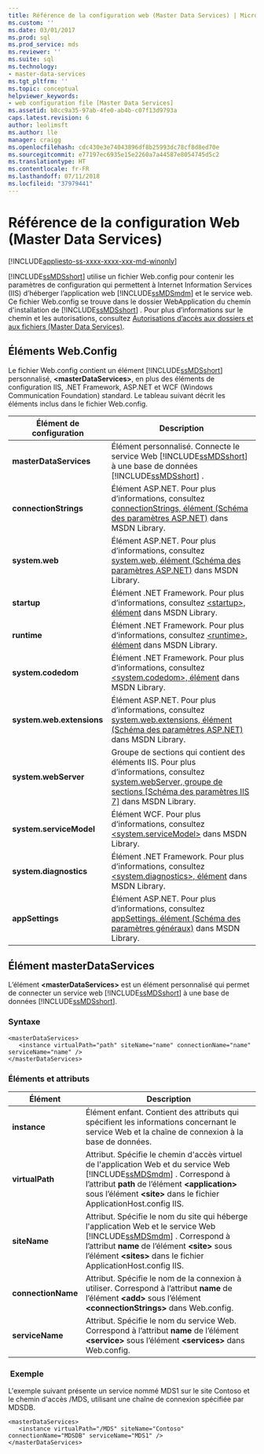 ```yaml
---
title: Référence de la configuration web (Master Data Services) | Microsoft Docs
ms.custom: ''
ms.date: 03/01/2017
ms.prod: sql
ms.prod_service: mds
ms.reviewer: ''
ms.suite: sql
ms.technology:
- master-data-services
ms.tgt_pltfrm: ''
ms.topic: conceptual
helpviewer_keywords:
- web configuration file [Master Data Services]
ms.assetid: b8cc9a35-97ab-4fe0-ab4b-c07f13d9793a
caps.latest.revision: 6
author: leolimsft
ms.author: lle
manager: craigg
ms.openlocfilehash: cdc430e3e74043896df8b25993dc78cf8d8ed70e
ms.sourcegitcommit: e77197ec6935e15e2260a7a44587e8054745d5c2
ms.translationtype: HT
ms.contentlocale: fr-FR
ms.lasthandoff: 07/11/2018
ms.locfileid: "37979441"
---
```

# <a name="web-configuration-reference-master-data-services"></a>Référence de la configuration Web (Master Data Services)

[!INCLUDE[appliesto-ss-xxxx-xxxx-xxx-md-winonly](../includes/appliesto-ss-xxxx-xxxx-xxx-md-winonly.md)]

  [!INCLUDE[ssMDSshort](../includes/ssmdsshort-md.md)] utilise un fichier Web.config pour contenir les paramètres de configuration qui permettent à Internet Information Services (IIS) d’héberger l’application web [!INCLUDE[ssMDSmdm](../includes/ssmdsmdm-md.md)] et le service web. Ce fichier Web.config se trouve dans le dossier WebApplication du chemin d'installation de [!INCLUDE[ssMDSshort](../includes/ssmdsshort-md.md)] . Pour plus d’informations sur le chemin et les autorisations, consultez [Autorisations d’accès aux dossiers et aux fichiers &#40;Master Data Services&#41;](../master-data-services/folder-and-file-permissions-master-data-services.md).  
  
## <a name="webconfig-elements"></a>Éléments Web.Config  
 Le fichier Web.config contient un élément [!INCLUDE[ssMDSshort](../includes/ssmdsshort-md.md)] personnalisé, **\<masterDataServices>**, en plus des éléments de configuration IIS, .NET Framework, ASP.NET et WCF (Windows Communication Foundation) standard. Le tableau suivant décrit les éléments inclus dans le fichier Web.config.  
  
|Élément de configuration|Description|  
|---------------------------|-----------------|  
|**masterDataServices**|Élément personnalisé. Connecte le service Web [!INCLUDE[ssMDSshort](../includes/ssmdsshort-md.md)] à une base de données [!INCLUDE[ssMDSshort](../includes/ssmdsshort-md.md)] .|  
|**connectionStrings**|Élément ASP.NET. Pour plus d’informations, consultez [connectionStrings, élément (Schéma des paramètres ASP.NET)](http://go.microsoft.com/fwlink/?LinkId=178347) dans MSDN Library.|  
|**system.web**|Élément ASP.NET. Pour plus d’informations, consultez [system.web, élément (Schéma des paramètres ASP.NET)](http://go.microsoft.com/fwlink/?LinkId=178348) dans MSDN Library.|  
|**startup**|Élément .NET Framework. Pour plus d’informations, consultez [\<startup>, élément](http://go.microsoft.com/fwlink/?LinkId=178349) dans MSDN Library.|  
|**runtime**|Élément .NET Framework. Pour plus d’informations, consultez [\<runtime>, élément](http://go.microsoft.com/fwlink/?LinkId=178350) dans MSDN Library.|  
|**system.codedom**|Élément .NET Framework. Pour plus d’informations, consultez [\<system.codedom>, élément](http://go.microsoft.com/fwlink/?LinkId=178351) dans MSDN Library.|  
|**system.web.extensions**|Élément ASP.NET. Pour plus d’informations, consultez [system.web.extensions, élément (Schéma des paramètres ASP.NET)](http://go.microsoft.com/fwlink/?LinkId=178352) dans MSDN Library.|  
|**system.webServer**|Groupe de sections qui contient des éléments IIS. Pour plus d’informations, consultez [system.webServer, groupe de sections \[Schéma des paramètres IIS 7\]](http://go.microsoft.com/fwlink/?LinkId=178353) dans MSDN Library.|  
|**system.serviceModel**|Élément WCF. Pour plus d’informations, consultez [\<system.serviceModel>](http://go.microsoft.com/fwlink/?LinkId=178354) dans MSDN Library.|  
|**system.diagnostics**|Élément .NET Framework. Pour plus d’informations, consultez [\<system.diagnostics>, élément](http://go.microsoft.com/fwlink/?LinkId=178355) dans MSDN Library.|  
|**appSettings**|Élément ASP.NET. Pour plus d’informations, consultez [appSettings, élément (Schéma des paramètres généraux)](http://go.microsoft.com/fwlink/?LinkId=178356) dans MSDN Library.|  
  
## <a name="masterdataservices-element"></a>Élément masterDataServices  
 L’élément **\<masterDataServices>** est un élément personnalisé qui permet de connecter un service web [!INCLUDE[ssMDSshort](../includes/ssmdsshort-md.md)] à une base de données [!INCLUDE[ssMDSshort](../includes/ssmdsshort-md.md)].  
  
### <a name="syntax"></a>Syntaxe  
  
```  
<masterDataServices>  
   <instance virtualPath="path" siteName="name" connectionName="name" serviceName="name" />  
</masterDataServices>  
```  
  
### <a name="elements-and-attributes"></a>Éléments et attributs  
  
|Élément|Description|  
|----------|-----------------|  
|**instance**|Élément enfant. Contient des attributs qui spécifient les informations concernant le service Web et la chaîne de connexion à la base de données.|  
|**virtualPath**|Attribut. Spécifie le chemin d'accès virtuel de l'application Web et du service Web [!INCLUDE[ssMDSmdm](../includes/ssmdsmdm-md.md)] . Correspond à l’attribut **path** de l’élément **\<application>** sous l’élément **\<site>** dans le fichier ApplicationHost.config IIS.|  
|**siteName**|Attribut. Spécifie le nom du site qui héberge l'application Web et le service Web [!INCLUDE[ssMDSmdm](../includes/ssmdsmdm-md.md)] . Correspond à l’attribut **name** de l’élément **\<site>** sous l’élément **\<sites>** dans le fichier ApplicationHost.config IIS.|  
|**connectionName**|Attribut. Spécifie le nom de la connexion à utiliser. Correspond à l’attribut **name** de l’élément **\<add>** sous l’élément **\<connectionStrings>** dans Web.config.|  
|**serviceName**|Attribut. Spécifie le nom du service Web. Correspond à l’attribut **name** de l’élément **\<service>** sous l’élément **\<services>** dans Web.config.|  
  
### <a name="example"></a> Exemple  
 L'exemple suivant présente un service nommé MDS1 sur le site Contoso et le chemin d'accès /MDS, utilisant une chaîne de connexion spécifiée par MDSDB.  
  
```  
<masterDataServices>  
   <instance virtualPath="/MDS" siteName="Contoso" connectionName="MDSDB" serviceName="MDS1" />  
</masterDataServices>  
```  
  
  
